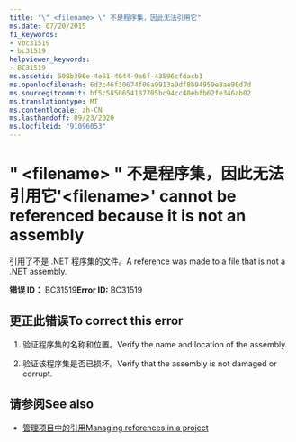 ```yaml
---
title: "\" <filename> \" 不是程序集，因此无法引用它"
ms.date: 07/20/2015
f1_keywords:
- vbc31519
- bc31519
helpviewer_keywords:
- BC31519
ms.assetid: 508b396e-4e61-4044-9a6f-43596cfdacb1
ms.openlocfilehash: 6d3c46f30674f06a9913a9df8b94959e8ae90d7d
ms.sourcegitcommit: bf5c5850654187705bc94cc40ebfb62fe346ab02
ms.translationtype: MT
ms.contentlocale: zh-CN
ms.lasthandoff: 09/23/2020
ms.locfileid: "91096053"
---
```

# <a name="filename-cannot-be-referenced-because-it-is-not-an-assembly"></a><span data-ttu-id="91a40-102">" \<filename> " 不是程序集，因此无法引用它</span><span class="sxs-lookup"><span data-stu-id="91a40-102">'\<filename>' cannot be referenced because it is not an assembly</span></span>

<span data-ttu-id="91a40-103">引用了不是 .NET 程序集的文件。</span><span class="sxs-lookup"><span data-stu-id="91a40-103">A reference was made to a file that is not a .NET assembly.</span></span>  
  
 <span data-ttu-id="91a40-104">**错误 ID：** BC31519</span><span class="sxs-lookup"><span data-stu-id="91a40-104">**Error ID:** BC31519</span></span>  
  
## <a name="to-correct-this-error"></a><span data-ttu-id="91a40-105">更正此错误</span><span class="sxs-lookup"><span data-stu-id="91a40-105">To correct this error</span></span>  
  
1. <span data-ttu-id="91a40-106">验证程序集的名称和位置。</span><span class="sxs-lookup"><span data-stu-id="91a40-106">Verify the name and location of the assembly.</span></span>  
  
2. <span data-ttu-id="91a40-107">验证该程序集是否已损坏。</span><span class="sxs-lookup"><span data-stu-id="91a40-107">Verify that the assembly is not damaged or corrupt.</span></span>  
  
## <a name="see-also"></a><span data-ttu-id="91a40-108">请参阅</span><span class="sxs-lookup"><span data-stu-id="91a40-108">See also</span></span>

- [<span data-ttu-id="91a40-109">管理项目中的引用</span><span class="sxs-lookup"><span data-stu-id="91a40-109">Managing references in a project</span></span>](/visualstudio/ide/managing-references-in-a-project)
